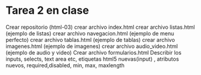 # Tarea 2 en clase

Crear repositorio (html-03)
crear archivo index.html
crear archivo listas.html (ejemplo de listas)
crear archivo navegacion.html (ejemplo de menu perfecto)
crear archivo tablas.html (ejemplo de tablas)
crear archivo imagenes.html (ejemplo de imagenes)
crear archivo audio_video.html (ejemplo de audio y video)
Crear archivo formularios.html
    Describir los inputs, selects, text area etc, etiquetas html5 nuevas(input) ,  atributos nuevos, required,disabled, min, max, maxlength
